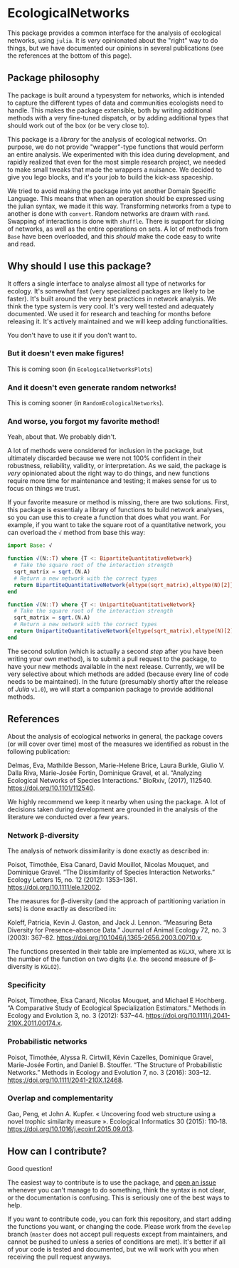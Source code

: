 # EcologicalNetworks

This package provides a common interface for the analysis of ecological
networks, using `julia`. It is *very* opinionated about the "right" way to do
things, but we have documented our opinions in several publications (see the
references at the bottom of this page).

## Package philosophy

The package is built around a typesystem for networks, which is intended to
capture the different types of data and communities ecologists need to handle.
This makes the package extensible, both by writing additional methods with a
very fine-tuned dispatch, or by adding additional types that should work out of
the box (or be very close to).

This package is a *library* for the analysis of ecological networks. On purpose,
we do not provide "wrapper"-type functions that would perform an entire
analysis. We experimented with this idea during development, and rapidly
realized that even for the most simple research project, we needed to make small
tweaks that made the wrappers a nuisance. We decided to give you lego blocks,
and it's your job to build the kick-ass spaceship.

We tried to avoid making the package into yet another Domain Specific Language.
This means that when an operation should be expressed using the julian syntax,
we made it this way. Transforming networks from a type to another is done with
`convert`. Random networks are drawn with `rand`. Swapping of interactions is
done with `shuffle`. There is support for slicing of networks, as well as the
entire operations on sets. A lot of methods from `Base` have been overloaded,
and this *should* make the code easy to write and read.

## Why should I use this package?

It offers a single interface to analyse almost all type of networks for ecology.
It's somewhat fast (very specialized packages are likely to be faster). It's
built around the very best practices in network analysis. We think the type
system is very cool. It's very well tested and adequately documented. We used it
for research and teaching for months before releasing it. It's actively
maintained and we will keep adding functionalities.

You don't have to use it if you don't want to.

### But it doesn't even make figures!

This is coming soon (in `EcologicalNetworksPlots`)

### And it doesn't even generate random networks!

This is coming sooner (in `RandomEcologicalNetworks`).

### And worse, you forgot my favorite method!

Yeah, about that. We probably didn't.

A lot of methods were considered for inclusion in the package, but ultimately
discarded because we were not 100% confident in their robustness, reliability,
validity, or interpretation. As we said, the package is *very* opinionated about
the right way to do things, and new functions require more time for maintenance
and testing; it makes sense for us to focus on things we trust.

If your favorite measure or method is missing, there are two solutions. First,
this package is essentialy a library of functions to build network analyses, so
you can use this to create a function that does what you want. For example, if
you want to take the square root of a quantitative network, you can overload the `√`
method from base this way:

~~~ julia
import Base: √

function √(N::T) where {T <: BipartiteQuantitativeNetwork}
  # Take the square root of the interaction strength
  sqrt_matrix = sqrt.(N.A)
  # Return a new network with the correct types
  return BipartiteQuantitativeNetwork{eltype(sqrt_matrix),eltype(N)[2]}(sqrt_matrix, EcologicalNetworks.species_objects(N)...)
end

function √(N::T) where {T <: UnipartiteQuantitativeNetwork}
  # Take the square root of the interaction strength
  sqrt_matrix = sqrt.(N.A)
  # Return a new network with the correct types
  return UnipartiteQuantitativeNetwork{eltype(sqrt_matrix),eltype(N)[2]}(sqrt_matrix, EcologicalNetworks.species_objects(N)...)
end
~~~

The second solution (which is actually a second *step* after you have been
writing your own method), is to submit a pull request to the package, to have
your new methods available in the next release. Currently, we will be very
selective about which methods are added (because every line of code needs to be
maintained). In the future (presumably shortly after the release of *Julia*
`v1.0`), we will start a companion package to provide additional methods.

## References

About the analysis of ecological networks in general, the package covers (or
will cover over time) most of the measures we identified as robust in the
following publication:

Delmas, Eva, Mathilde Besson, Marie-Helene Brice, Laura Burkle, Giulio V.
Dalla Riva, Marie-Josée Fortin, Dominique Gravel, et al. “Analyzing Ecological
Networks of Species Interactions.” BioRxiv, (2017), 112540.
https://doi.org/10.1101/112540.

We highly recommend we keep it nearby when using the package. A lot of decisions
taken during development are grounded in the analysis of the literature we
conducted over a few years.

### Network β-diversity

The analysis of network dissimilarity is done exactly as described in:

Poisot, Timothée, Elsa Canard, David Mouillot, Nicolas Mouquet, and Dominique
Gravel. “The Dissimilarity of Species Interaction Networks.” Ecology Letters 15,
no. 12 (2012): 1353–1361. https://doi.org/10.1111/ele.12002.

The measures for β-diversity (and the approach of partitioning variation in
sets) is done exactly as described in:

Koleff, Patricia, Kevin J. Gaston, and Jack J. Lennon. “Measuring Beta
Diversity for Presence–absence Data.” Journal of Animal Ecology 72, no. 3
(2003): 367–82. https://doi.org/10.1046/j.1365-2656.2003.00710.x.

The functions presented in their table are implemented as `KGLXX`, where `XX` is
the number of the function on two digits (*i.e.* the second measure of
β-diversity is `KGL02`).

### Specificity

Poisot, Timothee, Elsa Canard, Nicolas Mouquet, and Michael E Hochberg. “A
Comparative Study of Ecological Specialization Estimators.” Methods in Ecology
and Evolution 3, no. 3 (2012): 537–44.
https://doi.org/10.1111/j.2041-210X.2011.00174.x.

### Probabilistic networks

Poisot, Timothée, Alyssa R. Cirtwill, Kévin Cazelles, Dominique Gravel,
Marie-Josée Fortin, and Daniel B. Stouffer. “The Structure of Probabilistic
Networks.” Methods in Ecology and Evolution 7, no. 3 (2016): 303–12.
https://doi.org/10.1111/2041-210X.12468.

### Overlap and complementarity

Gao, Peng, et John A. Kupfer. « Uncovering food web structure using a novel
trophic similarity measure ». Ecological Informatics 30 (2015): 110‑18.
https://doi.org/10.1016/j.ecoinf.2015.09.013.

## How can I contribute?

Good question!

The easiest way to contribute is to use the package, and [open an issue][issue]
whenever you can't manage to do something, think the syntax is not clear, or the
documentation is confusing. This is seriously one of the best ways to help.

[issue]: https://github.com/PoisotLab/EcologicalNetworks.jl/issues

If you want to contribute code, you can fork this repository, and start adding
the functions you want, or changing the code. Please work from the `develop`
branch (`master` does not accept pull requests except from maintainers, and
cannot be pushed to unless a series of conditions are met). It's better if all
of your code is tested and documented, but we will work with you when receiving
the pull request anyways.
